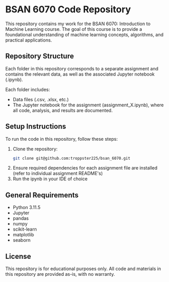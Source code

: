 # BSAN 6070 Code Repository
This repository contains my work for the BSAN 6070: Introduction to Machine Learning course. The goal of this course is to provide a foundational understanding of machine learning concepts, algorithms, and practical applications.

## Repository Structure
Each folder in this repository corresponds to a separate assignment and contains the relevant data, as well as the associated Jupyter notebook (.ipynb).

Each folder includes:
- Data files (.csv, .xlsx, etc.)
- The Jupyter notebook for the assignment (assignment_X.ipynb), where all code, analysis, and results are documented.

## Setup Instructions
To run the code in this repository, follow these steps:

1. Clone the repository:
   ```bash
   git clone git@github.com:troppster225/bsan_6070.git
2. Ensure required dependencies for each assignment file are installed (refer to individual assignment README's)
3. Run the ipynb in your IDE of choice

## General Requirements
* Python 3.11.5
* Jupyter
* pandas
* numpy
* scikit-learn
* matplotlib
* seaborn

## License
This repository is for educational purposes only. All code and materials in this repository are provided as-is, with no warranty.
